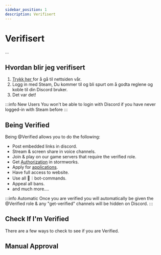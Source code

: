 ```yaml
---
sidebar_position: 1
description: Verifisert
---
```


# Verifisert

...

## Hvordan blir jeg verifisert

1. [ Trykk her ](https://trickys.gg/login) for å gå til nettsiden vår.
2. Logg in med <i class="fa-brands fa-steam"></i> Steam, Du kommer til og bli spurt om å godta reglene og koble til din<i class="fa-brands fa-discord"></i> Discord bruker.
3. Det var det!

:::info New Users
You won't be able to login with <i class="fa-brands fa-discord"></i> Discord if you have never logged-in with <i class="fa-brands fa-steam"></i> Steam before
:::

## Being Verified

Being <span class="verified-text">@Verified</span> allows you to do the following:

- Post embedded links in discord.
- Stream & screen share in voice channels.
- Join & play on our game servers that require the verified role.
- Get [Authorization](https://docs.trickys.gg/stormworks/auth#getting-auth) in stormworks.
- Apply for [applications](https://trickys.gg/applications/new).
- Have full access to website.
- Use all <span class="discord-text">🤖︱bot-commands</span>.
- Appeal all bans.
- and much more....

:::info Automatic
Once you are verified you will automatically be given the <span class="verified-text">@Verified</span> role & any "get-verified" channels will be hidden on <i class="fa-brands fa-discord"></i> Discord.
:::

## Check If I'm Verified

There are a few ways to check to see if you are Verified.


## Manual Approval